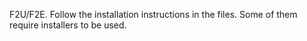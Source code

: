 F2U/F2E.
Follow the installation instructions in the files. Some of them require installers to be used.
